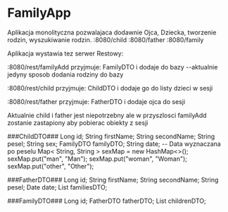 # FamilyApp

Aplikacja monolityczna pozwalajaca dodawnie Ojca, Dziecka, tworzenie rodzin, wyszukiwanie rodzin.
:8080/child
:8080/father
:8080/family

Aplikacja wystawia tez serwer Restowy:

:8080/rest/familyAdd
przyjmuje: FamilyDTO i dodaje do bazy --aktualnie jedyny sposob dodania rodziny do bazy

:8080/rest/child
przyjmuje: ChildDTO i dodaje go do listy dzieci w sesji

:8080/rest/father
przyjmuje: FatherDTO i dodaje ojca do sesji

Aktualnie child i father jest niepotrzebny ale w przyszlosci familyAdd zostanie zastapiony aby pobierac obiekty z sesji


###ChildDTO###
Long id;
String firstName;
String secondName;
String pesel;
String sex;
FamilyDTO familyDTO;
String date; -- Data wyznaczana po peselu
Map< String, String > sexMap = new HashMap<>();
        sexMap.put("man", "Man");
        sexMap.put("woman", "Woman");
        sexMap.put("other", "Other");
        
###FatherDTO###
Long id;
String firstName;
String secondName;
String pesel;
Date date;
List<FamilyDTO> familiesDTO;

###FamilyDTO###
Long id;
FatherDTO fatherDTO;
List<ChildDTO> childrenDTO;

